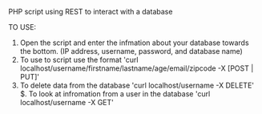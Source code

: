 PHP script using REST to interact with a database

TO USE:

1. Open the script and enter the infmation about your database towards the bottom. (IP address, username, password, and database name)
2. To use to script use the format 'curl localhost/username/firstname/lastname/age/email/zipcode -X [POST | PUT]'
3. To delete data from the database 'curl localhost/username -X DELETE'
$. To look at infromation from a user in the database 'curl localhost/username -X GET'
